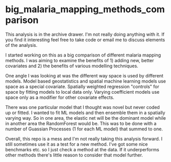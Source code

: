 # big_malaria_mapping_methods_comparison

This analysis is in the archive drawer.
I'm not really doing anything with it.
If you find it interesting feel free to
take code or email me to discuss elements of the analysis.

I started working on this as a big comparison of different malaria mapping methods.
I was aiming to examine the benefits of 1) adding new, better covariates and 2)
the benefits of various modelling techniques.

One angle I was looking at was the different way space is used by different models.
Model based geostatistics and spatial machine learning models use space as a special 
covariate. 
Spatially weighted regression "controls" for space by fitting models to local data only.
Varying coefficient models use space only as a modifier for other covariate effects.

There was one particular model that I thought was novel but never coded up or fitted.
I wanted to fit ML models and then ensemble them in a spatially varying way.
So in one area, the elastic net will be the dominant model while in another area the
RandomForest would be. 
This was to be done with a number of Guassian Processes (1 for each ML model) that
summed to one.


Overall, this repo is a mess and I'm not really taking this analysis forward.
I still sometimes use it as a test for a new method. 
I've got some nice benchmarks etc. so I just check a method at the data.
If it underperforms other methods there's little reason to consider that
model further.




